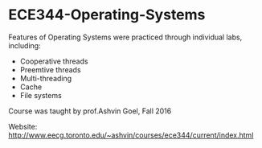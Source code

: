 # ECE344-Operating-Systems
Features of Operating Systems were practiced through individual labs, including:
- Cooperative threads
- Preemtive threads
- Multi-threading
- Cache
- File systems

Course was taught by prof.Ashvin Goel, Fall 2016

Website: http://www.eecg.toronto.edu/~ashvin/courses/ece344/current/index.html 
